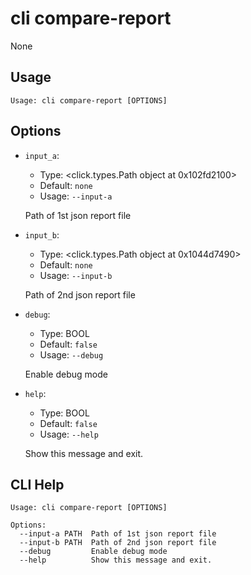 
# cli compare-report

None

## Usage

```
Usage: cli compare-report [OPTIONS]
```

## Options
* `input_a`: 
  * Type: <click.types.Path object at 0x102fd2100> 
  * Default: `none`
  * Usage: `--input-a`

  Path of 1st json report file


* `input_b`: 
  * Type: <click.types.Path object at 0x1044d7490> 
  * Default: `none`
  * Usage: `--input-b`

  Path of 2nd json report file


* `debug`: 
  * Type: BOOL 
  * Default: `false`
  * Usage: `--debug`

  Enable debug mode


* `help`: 
  * Type: BOOL 
  * Default: `false`
  * Usage: `--help`

  Show this message and exit.



## CLI Help

```
Usage: cli compare-report [OPTIONS]

Options:
  --input-a PATH  Path of 1st json report file
  --input-b PATH  Path of 2nd json report file
  --debug         Enable debug mode
  --help          Show this message and exit.
```

